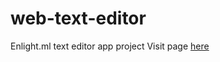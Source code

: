 # web-text-editor
Enlight.ml text editor app project
Visit page [here](https://strongdan.github.io/web-text-editor/)
